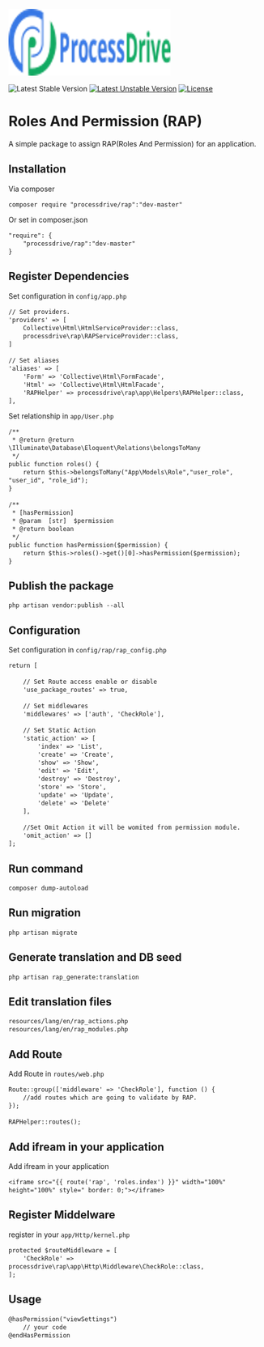 ![alt text](https://raw.githubusercontent.com/antony382/roles-and-permission/master/public/images/logo.gif)


![Latest Stable Version](https://poser.pugx.org/laravel/laravel/v/stable) [![Latest Unstable Version](https://poser.pugx.org/laravel/laravel/v/unstable)](https://packagist.org/packages/laravel/laravel) [![License](https://poser.pugx.org/laravel/laravel/license)](https://packagist.org/packages/laravel/laravel)


# Roles And Permission (RAP)

A simple package to assign RAP(Roles And Permission) for an application.

## Installation

Via composer
```
composer require "processdrive/rap":"dev-master"
```
Or set in composer.json
```
"require": {
    "processdrive/rap":"dev-master"
}
```

## Register Dependencies

Set configuration in `config/app.php`

```    
// Set providers.
'providers' => [
    Collective\Html\HtmlServiceProvider::class,
    processdrive\rap\RAPServiceProvider::class,
]

// Set aliases
'aliases' => [
    'Form' => 'Collective\Html\FormFacade',
    'Html' => 'Collective\Html\HtmlFacade',
    'RAPHelper' => processdrive\rap\app\Helpers\RAPHelper::class,
],
```

Set relationship in `app/User.php`

```
/**
 * @return @return \Illuminate\Database\Eloquent\Relations\belongsToMany
 */
public function roles() {
    return $this->belongsToMany("App\Models\Role","user_role", "user_id", "role_id");
}

/**
 * [hasPermission]
 * @param  [str]  $permission
 * @return boolean
 */
public function hasPermission($permission) {
    return $this->roles()->get()[0]->hasPermission($permission);
}
```

## Publish the package

```
php artisan vendor:publish --all
```

## Configuration

Set configuration in `config/rap/rap_config.php`

```
return [
    
    // Set Route access enable or disable
    'use_package_routes' => true,

    // Set middlewares
    'middlewares' => ['auth', 'CheckRole'],

    // Set Static Action
    'static_action' => [
        'index' => 'List', 
        'create' => 'Create', 
        'show' => 'Show', 
        'edit' => 'Edit', 
        'destroy' => 'Destroy', 
        'store' => 'Store', 
        'update' => 'Update', 
        'delete' => 'Delete'
    ],

    //Set Omit Action it will be womited from permission module.
    'omit_action' => []
];
```



## Run command

``` 
composer dump-autoload
```

## Run migration

```
php artisan migrate
```

## Generate translation and DB seed

```
php artisan rap_generate:translation
```

## Edit translation files
```
resources/lang/en/rap_actions.php
resources/lang/en/rap_modules.php
```

## Add Route

Add Route in `routes/web.php`
    
```
Route::group(['middleware' => 'CheckRole'], function () {
    //add routes which are going to validate by RAP.
});

RAPHelper::routes();
```

## Add ifream in your application

Add ifream in your application

```
<iframe src="{{ route('rap', 'roles.index') }}" width="100%" height="100%" style=" border: 0;"></iframe>
```

## Register Middelware

register in your `app/Http/kernel.php`

```
protected $routeMiddleware = [
    'CheckRole' => processdrive\rap\app\Http\Middleware\CheckRole::class,
];     
```
## Usage

```
@hasPermission("viewSettings")
    // your code
@endHasPermission
```